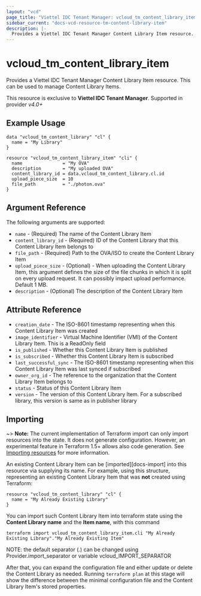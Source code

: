 ```yaml
---
layout: "vcd"
page_title: "Viettel IDC Tenant Manager: vcloud_tm_content_library_item"
sidebar_current: "docs-vcd-resource-tm-content-library-item"
description: |-
  Provides a Viettel IDC Tenant Manager Content Library Item resource. This can be used to manage Content Library Items.
---
```


# vcloud\_tm\_content\_library\_item

Provides a Viettel IDC Tenant Manager Content Library Item resource. This can be used to manage Content Library Items.

This resource is exclusive to **Viettel IDC Tenant Manager**. Supported in provider *v4.0+*

## Example Usage

```hcl
data "vcloud_tm_content_library" "cl" {
  name = "My Library"
}

resource "vcloud_tm_content_library_item" "cli" {
  name               = "My OVA"
  description        = "My uploaded OVA"
  content_library_id = data.vcloud_tm_content_library.cl.id
  upload_piece_size  = 10
  file_path          = "./photon.ova"
}
```

## Argument Reference

The following arguments are supported:

* `name` - (Required) The name of the Content Library Item
* `content_library_id` - (Required) ID of the Content Library that this Content Library Item belongs to
* `file_path` - (Required) Path to the OVA/ISO to create the Content Library Item
* `upload_piece_size` - (Optional) - When uploading the Content Library Item, this argument defines the size of the file chunks
  in which it is split on every upload request. It can possibly impact upload performance. Default 1 MB.
* `description` - (Optional) The description of the Content Library Item

## Attribute Reference

* `creation_date` - The ISO-8601 timestamp representing when this Content Library Item was created
* `image_identifier` - Virtual Machine Identifier (VMI) of the Content Library Item. This is a ReadOnly field
* `is_published` - Whether this Content Library Item is published
* `is_subscribed` - Whether this Content Library Item is subscribed
* `last_successful_sync` - The ISO-8601 timestamp representing when this Content Library Item was last synced if subscribed
* `owner_org_id` - The reference to the organization that the Content Library Item belongs to
* `status` - Status of this Content Library Item
* `version` - The version of this Content Library Item. For a subscribed library, this version is same as in publisher library 

## Importing

~> **Note:** The current implementation of Terraform import can only import resources into the state. It does not generate
configuration. However, an experimental feature in Terraform 1.5+ allows also code generation.
See [Importing resources][importing-resources] for more information.

An existing Content Library Item can be [imported][docs-import] into this resource via supplying its name.
For example, using this structure, representing an existing Content Library Item that was **not** created using Terraform:

```hcl
resource "vcloud_tm_content_library" "cl" {
  name = "My Already Existing Library"
}
```

You can import such Content Library Item into terraform state using the **Content Library name** and the **Item name**, with this command

```
terraform import vcloud_tm_content_library_item.cli "My Already Existing Library"."My Already Existing Item"
```

NOTE: the default separator (.) can be changed using Provider.import_separator or variable vcloud_IMPORT_SEPARATOR

After that, you can expand the configuration file and either update or delete the Content Library as needed. Running `terraform plan`
at this stage will show the difference between the minimal configuration file and the Content Library Item's stored properties.

[importing-resources]:https://registry.terraform.io/providers/viettelidc-provider/vcloud/latest/docs/guides/importing_resources